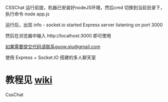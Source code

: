 CSSChat
运行前提，机器已安装好nodeJS环境，然后cmd 切换到当前目录下，执行命令
node app.js  

运行后，出现
info - socket.io started
Express server listening on port 3000

然后在浏览器中输入 http://localhost:3000 即可使用

如果需要提交代码请联系guow.qiu@gmail.com

使用 Express +  Socket.IO 搭建的多人聊天室

教程见 [wiki](https://github.com/nswbmw/N-chat/wiki/_pages)
 =======

CssChat
